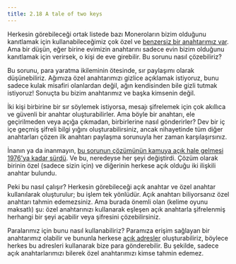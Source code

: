 ```yaml
---
title: 2.18 A tale of two keys
---
```

Herkesin görebileceği ortak listede bazı Moneroların bizim olduğunu kanıtlamak için kullanabileceğimiz çok özel ve [benzersiz bir anahtarımız var](2.16_key_selection.md). Ama bir düşün, eğer birine evimizin anahtarını sadece evin bizim olduğunu kanıtlamak için verirsek, o kişi de eve girebilir. Bu sorunu nasıl çözebiliriz?

Bu sorunu, para yaratma ikileminin ötesinde, sır paylaşımı olarak düşünebiliriz. Ağımıza özel anahtarımızı gizlice açıklamak istiyoruz, bunu sadece kulak misafiri olanlardan değil, ağın kendisinden bile gizli tutmak istiyoruz! Sonuçta bu bizim anahtarımız ve başka kimsenin değil.

İki kişi birbirine bir sır söylemek istiyorsa, mesajı şifrelemek için çok akıllıca ve güvenli bir anahtar oluşturabilirler. Ama böyle bir anahtarı, ele geçirilmeden veya açığa çıkmadan, birbirlerine nasıl gönderirler? Dev bir iç içe geçmiş şifreli bilgi yığını oluşturabilirsiniz, ancak nihayetinde tüm diğer anahtarları çözen ilk anahtarı paylaşma sorunuyla her zaman karşılaşırsınız.

İnanın ya da inanmayın, [bu sorunun çözümünün kamuya açık hale gelmesi 1976'ya kadar sürdü](https://en.wikipedia.org/wiki/Public-key_cryptography). Ve bu, neredeyse her şeyi değiştirdi. Çözüm olarak birinin özel (sadece sizin için) ve diğerinin herkese açık olduğu iki ilişkili anahtar bulundu.

Peki bu nasıl çalışır? Herkesin görebileceği açık anahtar ve özel anahtar kullanılarak oluşturulur; bu işlem tek yönlüdür. Açık anahtarı biliyorsanız özel anahtarı tahmin edemezsiniz. Ama burada önemli olan (kelime oyunu maksatlı) şu: özel anahtarınızı kullanarak eşleşen açık anahtarla şifrelenmiş herhangi bir şeyi açabilir veya şifresini çözebilirsiniz.

Paralarımız için bunu nasıl kullanabiliriz? Paramıza erişim sağlayan bir anahtarımız olabilir ve bununla herkese [açık adresler](2.21_addresses.md)  oluşturabiliriz, böylece herkes bu adresleri kullanarak bize para gönderebilir. Bu şekilde, sadece açık anahtarlarımızı bilerek özel anahtarımızı kimse tahmin edemez.
